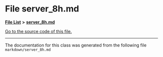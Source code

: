 
# File server\_8h.md


[**File List**](files.md) **>** [**server\_8h.md**](server__8h_8md.md)

[Go to the source code of this file.](server__8h_8md_source.md)



























------------------------------
The documentation for this class was generated from the following file `markdown/server_8h.md`